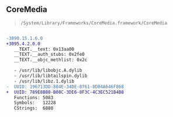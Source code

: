 ## CoreMedia

> `/System/Library/Frameworks/CoreMedia.framework/CoreMedia`

```diff

-3090.15.1.6.0
+3095.4.2.0.0
   __TEXT.__text: 0x13aa00
   __TEXT.__auth_stubs: 0x2fe0
   __TEXT.__objc_methlist: 0x2c

   - /usr/lib/libobjc.A.dylib
   - /usr/lib/libtailspin.dylib
   - /usr/lib/libz.1.dylib
-  UUID: 196713DD-884E-34DE-8761-8D84A646F868
+  UUID: 789E8B80-B08C-3DE6-8F3C-4C3EC521B4B8
   Functions: 5083
   Symbols:   12228
   CStrings:  6880

```
